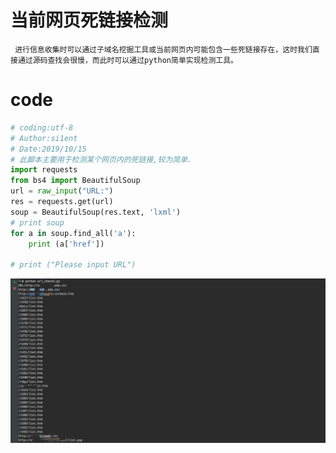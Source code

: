 # 当前网页死链接检测
```
 进行信息收集时可以通过子域名挖掘工具或当前网页内可能包含一些死链接存在，这时我们直接通过源码查找会很慢，而此时可以通过python简单实现检测工具。 
```
# code
```python
# coding:utf-8
# Author:si1ent
# Date:2019/10/15
# 此脚本主要用于检测某个网页内的死链接,较为简单.
import requests
from bs4 import BeautifulSoup
url = raw_input("URL:")
res = requests.get(url)
soup = BeautifulSoup(res.text, 'lxml')
# print soup
for a in soup.find_all('a'):
    print (a['href'])

# print ("Please input URL")

```
![images](https://github.com/si1ent-le/code-study/blob/master/check.jpg)
